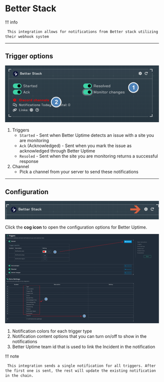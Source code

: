# Better Stack

!!! info

     This integration allows for notifications from Better stack utilizing their webhook system

---

## Trigger options

![triggers-channels.png](../../assets/screenshots/integrations/betterstack/triggers-channels.png)

1. Triggers
    - `Started` - Sent when Better Uptime detects an issue with a site you are monitoring
    - `Ack` (Acknowledged) - Sent when you mark the issue as acknowledged through Better Uptime
    - `Resoled` - Sent when the site you are monitoring returns a successful response
1. Channel
    - Pick a channel from your server to send these notifications

---

## Configuration

![open-configuration.png](../../assets/screenshots/integrations/betterstack/open-configuration.png)

Click the **cog icon** to open the configuration options for Better Uptime.

![configuration.png](../../assets/screenshots/integrations/betterstack/configuration.png)

1. Notification colors for each trigger type
1. Notification content options that you can turn on/off to show in the notifications
1. Better Uptime team id that is used to link the Incident in the notification

!!! note

     This integration sends a single notification for all triggers. After the first one is sent, the rest will update the existing notification in the chain.
